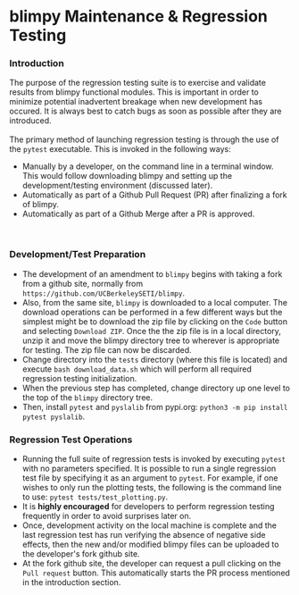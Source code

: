 
blimpy Maintenance & Regression Testing
=======================================


### Introduction

The purpose of the regression testing suite is to exercise and validate results from blimpy functional modules.  This is important in order to minimize potential inadvertent breakage when new development has occured. It is always best to catch bugs as soon as possible after they are introduced.
<br><br>
The primary method of launching regression testing is through the use of the `pytest` executable.  This is invoked in the following ways:
* Manually by a developer, on the command line in a terminal window.  This would follow downloading blimpy and setting up the development/testing environment (discussed later). 
* Automatically as part of a Github Pull Request (PR) after finalizing a fork of blimpy.
* Automatically as part of a Github Merge after a PR is approved.
<br>

### Development/Test Preparation

* The development of an amendment to `blimpy` begins with taking a fork from a github site, normally from `https://github.com/UCBerkeleySETI/blimpy`.
* Also, from the same site, `blimpy` is downloaded to a local computer.  The download operations can be performed in a few different ways but the simplest might be to download the zip file by clicking on the `Code` button and selecting `Download ZIP`.  Once the the zip file is in a local directory, unzip it and move the blimpy directory tree to wherever is appropriate for testing.  The zip file can now be discarded.
* Change directory into the `tests` directory (where this file is located) and execute `bash download_data.sh` which will perform all required regression testing initialization.
* When the previous step has completed, change directory up one level to the top of the `blimpy` directory tree.
* Then, install `pytest` and `pyslalib` from pypi.org: `python3 -m pip install pytest pyslalib`.

### Regression Test Operations

* Running the full suite of regression tests is invoked by executing `pytest` with no parameters specified.  It is possible to run a single regression test file by specifying it as an argument to `pytest`.  For example, if one wishes to only run the plotting tests, the following is the command line to use: `pytest tests/test_plotting.py`.
* It is **highly encouraged** for developers to perform regression testing frequently in order to avoid surprises later on.
* Once, development activity on the local machine is complete and the last regression test has run verifying the absence of negative side effects, then the new and/or modified blimpy files can be uploaded to the developer's fork github site.
* At the fork github site, the developer can request a pull clicking on the `Pull request` button.  This automatically starts the PR process mentioned in the introduction section.
